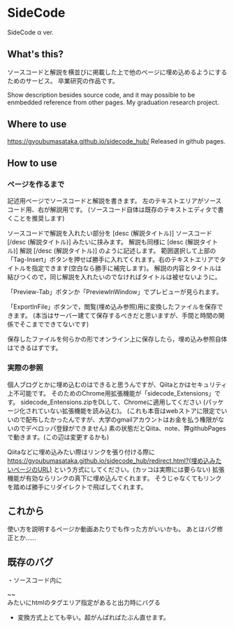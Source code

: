# SideCode
SideCode α ver.

## What's this?
ソースコードと解説を横並びに掲載した上で他のページに埋め込めるようにするためのサービス。
卒業研究の作品です。

Show description besides source code, and it may possible to be enmbedded reference from other pages.
My graduation research project.

## Where to use
https://gyoubumasataka.github.io/sidecode_hub/
Released in github pages.

## How to use

### ページを作るまで
記述用ページでソースコードと解説を書きます。
左のテキストエリアがソースコード用、右が解説用です。
(ソースコード自体は既存のテキストエディタで書くことを推奨します)

ソースコードで解説を入れたい部分を
[desc (解説タイトル)] ソースコード [/desc (解説タイトル)]
みたいに挟みます。
解説も同様に
[desc (解説タイトル)] 解説 [/desc (解説タイトル)]
のように記述します。
範囲選択して上部の「Tag-Insert」ボタンを押せば勝手に入れてくれます。右のテキストエリアでタイトルを指定できます(空白なら勝手に補完します)。
解説の内容とタイトルは結びつくので，同じ解説を入れたいのでなければタイトルは被せないように。

「Preview-Tab」ボタンか「PreviewInWindow」でプレビューが見られます。

「ExportInFile」ボタンで，閲覧(埋め込み参照)用に変換したファイルを保存できます。
(本当はサーバー建てて保存するべきだと思いますが、手間と時間の関係でそこまでできてないです)

保存したファイルを何らかの形でオンライン上に保存したら，埋め込み参照自体はできるはずです。

### 実際の参照
個人ブログとかに埋め込むのはできると思うんですが、Qiitaとかはセキュリティ上不可能です。
そのためのChrome用拡張機能が「sidecode_Extensions」です。
sidecode_Entensions.zipをDLして、Chromeに適用してください
(パッケージ化されていない拡張機能を読み込む)。
(これも本音はwebストアに限定でいいので配布したかったんですが、大学のgmailアカウントはお金を払う権限がないのでデベロッパ登録ができません)
素の状態だとQiita、note、弊githubPagesで動きます。(この辺は変更するかも)

Qiitaなどに埋め込みたい際はリンクを張り付ける際に
https://gyoubumasataka.github.io/sidecode_hub/redirect.html?(埋め込みたいページのURL)
という方式にしてください。(カッコは実際には要らない)
拡張機能が有効ならリンクの真下に埋め込んでくれます。
そうじゃなくてもリンクを踏めば勝手にリダイレクトで飛ばしてくれます。

## これから
使い方を説明するページか動画あたりでも作った方がいいかも。
あとはバグ修正とか……

## 既存のバグ
・ソースコード内に<div> ~~ </div>みたいにhtmlのタグエリア指定があると出力時にバグる
 - 変換方式上とても辛い。超がんばればたぶん直せます。

